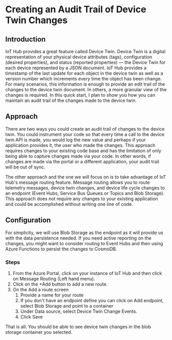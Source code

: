 # Creating an Audit Trail of Device Twin Changes

## Introduction

IoT Hub provides a great feature called Device Twin. Device Twin is a digital representation of your physical device attributes (tags), configuration (desired properties), and status (reported properties) — the Device Twin for each device represented by a JSON document. IoT Hub provides a timestamp of the last update for each object in the device twin as well as a version number which increments every time the object has been change. For many scenarios, this information is enough to provide an edit trail of the changes to the device twin document. In others, a more granular view of the changes is required. In this quick start, I plan to show you how you can maintain an audit trail of the changes made to the device twin.

## Approach

There are two ways you could create an audit trail of changes to the device twin. You could instrument your code so that every time a call to the device twin API is made, you would log the new value and perhaps if your application provides it, the user who made the changes. This approach requires changes to your existing code base and has the limitation of only being able to capture changes made via your code. In other words, if changes are made via the portal or a different application, your audit trail will be out of sync.

The other approach and the one we will focus on is to take advantage of IoT Hub's message routing feature. Message routing allows you to route telemetry messages, device twin changes, and device life cycle changes to an endpoint (Event Hubs, Service Bus Queues or Topics and Blob Storage). This approach does not require any changes to your existing application and could be accomplished without writing one line of code.

## Configuration

For simplicity, we will use Blob Storage as the endpoint as it will provide us with the data persistence needed. If you need active reporting on the changes, you might want to consider routing to Event Hubs and then using Azure Functions to persist the changes to CosmoDB.

### Steps

1. From the Azure Portal, click on your instance of IoT Hub and then click on Message Routing (Left hand menu).
2. Click on the +Add button to add a new route.
3. On the Add a route screen
   1. Provide a name for your route
   2. If you don't have an endpoint define you can click on Add endpoint, select Blob Storage and point to a container
   3. Under Data source, select Device Twin Change Events.
   4. Click Save

That is all. You should be able to see device twin changes in the blob storage container you selected. 

